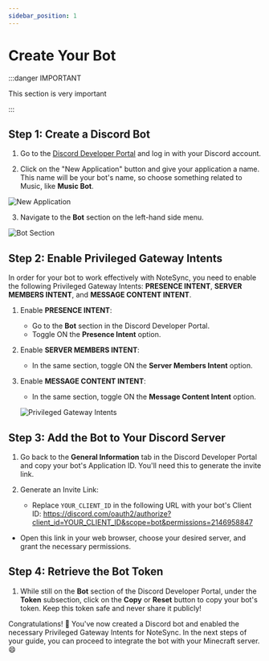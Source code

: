 ```yaml
---
sidebar_position: 1
---
```


# Create Your Bot

:::danger IMPORTANT

This section is very important

:::  
## Step 1: Create a Discord Bot

1. Go to the [Discord Developer Portal](https://discord.com/developers/applications) and log in with your Discord account.

2. Click on the "New Application" button and give your application a name. This name will be your bot's name, so choose something related to Music, like **Music Bot**.

![New Application](https://media.discordapp.net/attachments/457898495358271488/1131803671030669322/image.png?width=238&height=68)

3. Navigate to the **Bot** section on the left-hand side menu.

![Bot Section](https://media.discordapp.net/attachments/457898495358271488/1131803296198312077/image.png?width=353&height=397)

## Step 2: Enable Privileged Gateway Intents

In order for your bot to work effectively with NoteSync, you need to enable the following Privileged Gateway Intents: **PRESENCE INTENT**, **SERVER MEMBERS INTENT**, and **MESSAGE CONTENT INTENT**.

1. Enable **PRESENCE INTENT**:
   - Go to the **Bot** section in the Discord Developer Portal.
   - Toggle ON the **Presence Intent** option.

2. Enable **SERVER MEMBERS INTENT**:
   - In the same section, toggle ON the **Server Members Intent** option.

3. Enable **MESSAGE CONTENT INTENT**:
   - In the same section, toggle ON the **Message Content Intent** option.

   ![Privileged Gateway Intents](https://media.discordapp.net/attachments/457898495358271488/1131803998769385562/image.png?width=1290&height=488)

## Step 3: Add the Bot to Your Discord Server

1. Go back to the **General Information** tab in the Discord Developer Portal and copy your bot's Application ID. You'll need this to generate the invite link.

2. Generate an Invite Link:
   - Replace `YOUR_CLIENT_ID` in the following URL with your bot's Client ID: https://discord.com/oauth2/authorize?client_id=YOUR_CLIENT_ID&scope=bot&permissions=2146958847

- Open this link in your web browser, choose your desired server, and grant the necessary permissions.

## Step 4: Retrieve the Bot Token

1. While still on the **Bot** section of the Discord Developer Portal, under the **Token** subsection, click on the **Copy** or **Reset** button to copy your bot's token. Keep this token safe and never share it publicly!

Congratulations! 🎉 You've now created a Discord bot and enabled the necessary Privileged Gateway Intents for NoteSync. In the next steps of your guide, you can proceed to integrate the bot with your Minecraft server. 😄
